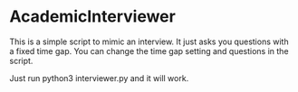 # AcademicInterviewer
This is a simple script to mimic an interview. It just asks you questions with a fixed time gap. You can change the time gap setting and questions in the script.

Just run python3 interviewer.py and it will work.